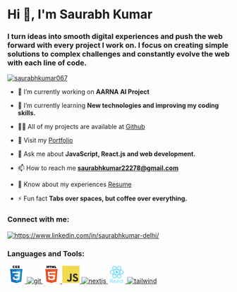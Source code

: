 <h1 align="start">Hi 👋, I'm Saurabh Kumar</h1>
<h3 align="start">I turn ideas into smooth digital experiences and push the web forward with every project I work on. I focus on creating simple solutions to complex challenges and constantly evolve the web with each line of code.</h3>

<p align="left"> <a href="https://github.com/ryo-ma/github-profile-trophy"><img src="https://github-profile-trophy.vercel.app/?username=saurabhkumar067" alt="saurabhkumar067" /></a> </p>

- 🔭 I’m currently working on **AARNA AI Project**

- 🌱 I’m currently learning **New technologies and improving my coding skills.**

- 👨‍💻 All of my projects are available at [Github](https://github.com/saurabhkumar067?tab=repositories)

- 💼 Visit my [Portfolio](https://saurabhkumar.vercel.app/)

- 💬 Ask me about **JavaScript, React.js and web development.**

- 📫 How to reach me **saurabhkumar22278@gmail.com**

- 📄 Know about my experiences [Resume](https://github.com/saurabhkumar067/Resume/blob/main/Saurabh%20Kumar.pdf)

- ⚡ Fun fact **Tabs over spaces, but coffee over everything.**

<h3 align="left">Connect with me:</h3>
<p align="left">
<a href="https://www.linkedin.com/in/saurabhkumar-delhi/" target="blank"><img align="center" src="https://raw.githubusercontent.com/rahuldkjain/github-profile-readme-generator/master/src/images/icons/Social/linked-in-alt.svg" alt="https://www.linkedin.com/in/saurabhkumar-delhi/" height="30" width="40" /></a>
</p>

<h3 align="left">Languages and Tools:</h3>
<p align="left"> <a href="https://www.w3schools.com/css/" target="_blank" rel="noreferrer"> <img src="https://raw.githubusercontent.com/devicons/devicon/master/icons/css3/css3-original-wordmark.svg" alt="css3" width="40" height="40"/> </a> <a href="https://git-scm.com/" target="_blank" rel="noreferrer"> <img src="https://www.vectorlogo.zone/logos/git-scm/git-scm-icon.svg" alt="git" width="40" height="40"/> </a> <a href="https://www.w3.org/html/" target="_blank" rel="noreferrer"> <img src="https://raw.githubusercontent.com/devicons/devicon/master/icons/html5/html5-original-wordmark.svg" alt="html5" width="40" height="40"/> </a> <a href="https://developer.mozilla.org/en-US/docs/Web/JavaScript" target="_blank" rel="noreferrer"> <img src="https://raw.githubusercontent.com/devicons/devicon/master/icons/javascript/javascript-original.svg" alt="javascript" width="40" height="40"/> </a> <a href="https://nextjs.org/" target="_blank" rel="noreferrer"> <img src="https://cdn.worldvectorlogo.com/logos/nextjs-2.svg" alt="nextjs" width="40" height="40"/> </a> <a href="https://reactjs.org/" target="_blank" rel="noreferrer"> <img src="https://raw.githubusercontent.com/devicons/devicon/master/icons/react/react-original-wordmark.svg" alt="react" width="40" height="40"/> </a> <a href="https://tailwindcss.com/" target="_blank" rel="noreferrer"> <img src="https://www.vectorlogo.zone/logos/tailwindcss/tailwindcss-icon.svg" alt="tailwind" width="40" height="40"/> </a> </p>
